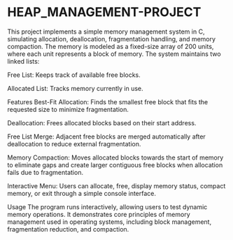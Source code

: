 # HEAP_MANAGEMENT-PROJECT
This project implements a simple memory management system in C, simulating allocation, deallocation, fragmentation handling, and memory compaction. The memory is modeled as a fixed-size array of 200 units, where each unit represents a block of memory. The system maintains two linked lists:

Free List: Keeps track of available free blocks.

Allocated List: Tracks memory currently in use.

Features
Best-Fit Allocation: Finds the smallest free block that fits the requested size to minimize fragmentation.

Deallocation: Frees allocated blocks based on their start address.

Free List Merge: Adjacent free blocks are merged automatically after deallocation to reduce external fragmentation.

Memory Compaction: Moves allocated blocks towards the start of memory to eliminate gaps and create larger contiguous free blocks when allocation fails due to fragmentation.

Interactive Menu: Users can allocate, free, display memory status, compact memory, or exit through a simple console interface.

Usage
The program runs interactively, allowing users to test dynamic memory operations. It demonstrates core principles of memory management used in operating systems, including block management, fragmentation reduction, and compaction.

